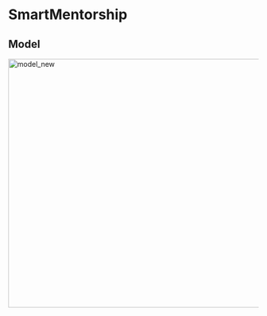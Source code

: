 # SmartMentorship

## Model

<img width="800" height="500" alt="model_new" src="https://github.com/besteakdik/SmartMentorship/assets/57642241/3b2d7f83-aa31-4d8b-a205-dd6300c34d5a">
